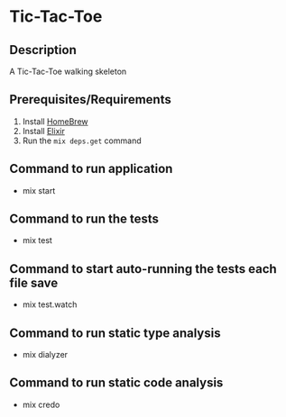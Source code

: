 # Tic-Tac-Toe

## Description
A Tic-Tac-Toe walking skeleton

## Prerequisites/Requirements
1. Install [HomeBrew](https://docs.brew.sh/Installation)
2. Install [Elixir](https://elixir-lang.org/install.html#macos)
3. Run the `mix deps.get` command

## Command to run application
- mix start

## Command to run the tests
- mix test

## Command to start auto-running the tests each file save
- mix test.watch

## Command to run static type analysis
- mix dialyzer

## Command to run static code analysis
- mix credo
